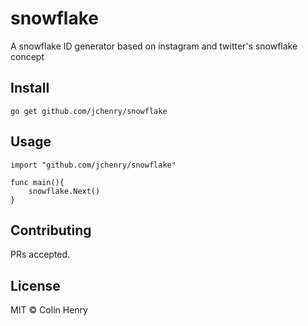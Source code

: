 # snowflake

A snowflake ID generator based on instagram and twitter's snowflake concept

## Install

```
go get github.com/jchenry/snowflake
```

## Usage

```
import "github.com/jchenry/snowflake"

func main(){
    snowflake.Next()
}
```

## Contributing

PRs accepted.

## License

MIT © Colin Henry

